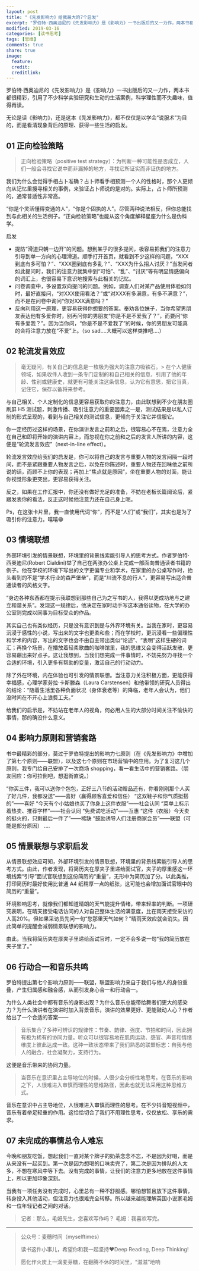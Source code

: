 ```yaml
---
layout: post
title: "《先发影响力》给我最大的7个启发"
excerpt: "罗伯特·西奥迪尼的《先发影响力》是《影响力》一书出版后的又一力作，两本书都很精彩，引用了不少科学实验研究和生动的生活案例，科学理性而不失趣味，值得再读。无论是读《影响力》，还是这本《先发影响力》，都不仅仅是以学会“说服术”为目的，而是看清现象背后的原理、获得一些生活的启发。"
modified: 2019-03-16
categories: [读书思考]
tags: [思维]
comments: true
share: true
image:
  feature:
  credit:
  creditlink:
---
```


罗伯特·西奥迪尼的《先发影响力》是《影响力》一书出版后的又一力作，两本书都很精彩，引用了不少科学实验研究和生动的生活案例，科学理性而不失趣味，值得再读。

无论是读《影响力》，还是这本《先发影响力》，都不仅仅是以学会“说服术”为目的，而是看清现象背后的原理、获得一些生活的启发。

## 01 正向检验策略

> 正向检验策略（positive test strategy）：为判断一种可能性是否成立，人们一般会寻找它说中而非漏掉的地方，寻找它所证实而非证伪的地方。

我们为什么会觉得手相占卜准确？占卜师看手相预测一个人的性格时，那个人更倾向从记忆里搜寻相关的事例，来验证占卜师说的是对的。实际上，占卜师所预测的，通常普适性非常高。

“你是个灵活懂得变通的人”，“你是个固执的人”。尽管两种说法相反，但你总能找到与此相关的生活例子。“正向检验策略”也能从这个角度解释星座为什么是伪科学。

启发

- 提防“滑道只朝一边开”的问题。想到某乎的很多提问，极容易把我们的注意力引导到单一方向的心理滑道。顺手打开首页，就看到不少这样的问题，“XXX到底有多可怕？”、“XXX圈到底有多乱？”、“XXX为什么招人讨厌？”当发问者如此提问时，我们的注意力就集中到“可怕”、“乱”、“讨厌”等有明显情感偏向的词汇上，也很容易下意识地搜索与此相关的记忆。
- 问卷调查中，多设置双向提问的问题。例如，调查人们对某产品使用体验如何时，最好直接问，“对XXX使用看法？”或“对XXX有多满意，有多不满意？”，而不是在问卷中询问“你对XXX满意吗？”
- 反向利用这一原理，更容易获得你想要的答案。奉劝各位妹子，当你希望男朋友表达他有多爱你时，别再问你的男朋友“你是不是不爱我了？”，而要问“你有多爱我？”。因为当你问，“你是不是不爱我了”的时候，你的男朋友可能真的会将注意力放在“不爱”上。（so sad….大概可以这样类推吧….）

## 02 轮流发言效应

> 毫无疑问，有关自己的信息是一枚极为强大的注意力吸铁石。> 
> 在个人健康领域，如果收件人收到一条专门定制的和自己相关的信息，引用了他的年龄、性别或健康史，就更有可能关注这条信息，认为它有意思，把它当真，记住它，保存以备将来参考。

与自己相关、个人定制化的信息更容易获取你的注意力，由此联想到不少在朋友圈刷屏 H5 测试题，刺激传播、吸引注意力的重要因素之一是，测试结果是以私人订制的形式呈现的，看到与自己相关的测试信息，更倾向于关注它并信服它。

你一定经历过这样的场景，在你演讲发言之前和之后，很容易心不在焉，注意力全在自己和即将开始的演讲内容上，而忽视在你之前和之后的发言人所讲的内容，这便是“轮流发言效应”（next-in-line effect）。

轮流发言效应给我们的启发是，你可以将自己的发言与重要人物的发言间隔一段时间，而不是紧跟重要人物发言之后，以免在你陈述时，重要人物还在回味他之前所说的话，而顾不上你的表现；再加上“焦点就是原因”，坐在重要人物的对面，能让你视觉形象更突出，更容易获得关注。

反之，如果在工作汇报中，你还没有做好充足的准备，不妨在老板长篇阔论后，紧跟发表你的看法，反正这时候他注意力还在自己身上呢。

Ps，在这张卡片里，我一直使用代词“你”，而不是“人们”或“我们”，其实也是为了吸引你的注意力。嘻嘻😁

## 03 情境联想

外部环境引发的情景联想，环境里的背景线索能引导人的思考方式。作者罗伯特·西奥迪尼(Robert Cialdini)举了自己在两张办公桌上完成一部面向普通读者书籍的例子。他在学校的环境下写出的文字更偏专业和学术，在家里的办公桌写作时，抬头看到的不是“学术行业的森严堡垒”，而是“川流不息的行人”，更容易写出适合普通读者的风格文字。

“身边各种东西都在提示我联想到那些自己为之写书的人，我得以更成功地与之建立和谐关系”。发现这一规律后，他决定在家时动手写这本通俗读物，在大学的办公室则完成以同事为目标受众的作品。

其实自己也有类似经历，只是没有意识到是与外界环境有关。当我在家时，更容易沉浸于感性的小说，写出来的文字也更柔和些；而在学校时，更沉浸看一些偏理性和学术的内容，写出的文字也会不由自主带出类似“论述”、“表明”这样生硬的词汇；再换个场景，在播放着轻柔歌曲的咖啡馆里，我的思维又会变得活跃发散，更容易蹦出来好点子。这让我想到，当我们想完成一件事情时，不妨先努力寻找一个合适的环境，引入更多有帮助的变量，激活自己的行动动力。

除了外在环境，内在体验也可引发的情景联想。当注意力关注积极方面，更能获得幸福感，心理学家劳拉·卡斯滕森（Laura Carstensen）和他带领的研究人员得出的结论：“随着生活里各种负面状况（身体衰老等）的降临，老年人会认为，他们没时间在不开心上浪费工夫。”

给我们的启示是，不妨站在老年人的视角，何必用人生的大部分时间关注不愉快的事情，那的确没什么意义。

## 04 影响力原则和营销套路

书中最精彩的部分，莫过于罗伯特提出的影响力七原则（在《先发影响力》中增加了第七个原则——联盟），以及这七个原则在市场营销中的应用。为了复习这几个原则，我专门给自己安排了一次商场 shopping，看一看生活中的营销套路。（朋友回应：你可拉倒吧，想逛街直说。）

“你买三件，我可以送你个包包，正好三八节的活动赠品还有，你看刚刚那个人买了好几件，我都没送”——喜好（赢得顾客喜爱和信任）
“这双鞋子和你气质挺搭的”——喜好
“今天有个小姑娘也买了你身上这件衣服”——社会认同
“菜单上标示着热卖、推荐字样”——社会认同
“免费试吃活动”——互惠
“这件（衣服）今天卖的挺火的，只剩最后一件了”——稀缺
“鼓励诱导人们注册商家会员”——联盟（可能是部分原因）
….

## 05 情景联想与求职启发

从情景联想效应可知，外部环境引发的情景联想，环境里的背景线索能引导人的思考方式。由此，作者发现，将简历夹在厚夹子里递给面试官，夹子的厚重感这一环境线索“引导”面试官联想到这份简历的“重量”，无形中为简历加了分。以此类推，打印简历时最好使用比普通 A4 纸稍厚一点的纸张，这可能也会增加面试官眼中的简历的“重量”。

环境影响思考，就像我们都知道晴朗的天气能提升情绪，带来轻率的判断。一项研究表明，在晴天接受电话访问的人对自己整体生活的满意度，比在雨天接受采访的人高20%。但如果采访员先问一句“您那里天气如何？”晴雨天效应就会消失。因此简单的提醒会减弱情景联想的影响力。

由此，当我将简历夹在厚夹子里递给面试官时，一定不会多说一句“我的简历放在夹子里了。”

## 06 行动合一和音乐共鸣

罗伯特提出第七个影响力原则——联盟，联盟影响力来自于我们与他人的身份重叠，产生归属感和融合感，从而引发身心合一和行动合一。

为什么人类社会中都有音乐的身影出现？为什么音乐总能带给舞者们更大的感染力？为什么演讲者在演讲时加入背景音乐，演讲的效果更好、更能鼓动人心？作者给出了一个合适的答案——

> 音乐集合了多种可辨识的规律性：节奏、韵律、强度、节拍和时间，因此拥有极为稀有的协同力量。听众可以很容易地在肌肉运动、感官、声音和情绪维度上彼此达成一致。这种一致状态带来了我们熟悉的联盟标志：自我与他人的融合，社会凝聚力，支持行为。

这便是音乐带来的协同力量。

> 当音乐在意识里占主导地位的时候，人很少会分析性地思考。在音乐的影响之下，人很难进入审慎而理性的思维路径，因此也就无法采用这种思维方式。

音乐在意识中占主导地位，人很难进入审慎而理性的思考。在不少抖音短视频中，音乐有着举足轻重的作用。这恰恰切合了我们不用理性思考，仅仅放松、享乐的需求。

## 07 未完成的事情总令人难忘

今晚和朋友吃饭，想起我们一直对某个牌子的奶茶念念不忘，不是因为好喝，而是从来没有一起买到。第一次是因为想喝的口味卖完了，第二次是因为排队的人太多，不想在寒风中等下去。没有完成的事情，让我们的注意力更多地放在这件事情上，所以更加印象深刻。

当我有一项任务没有完成时，心里总有一种不舒服感。哪怕想暂且放下这件事情，转身投入其他活动，但注意力也很难完全转移。所以越来越能理解英国小说家毛姆和一位年轻记者之间的对话。

> 记者：那么，毛姆先生，您喜欢写作吗？
> 毛姆：我喜欢写完。

---

> 公众号：麦穗时间（myselftimes）
> 
> 读书这件小事儿，希望你和我一起坚持❤️Deep Reading, Deep Thinking!
> 
> 愿化作火炭上一滴麦芽糖，在翻腾不休的时间里，“滋滋”地响
